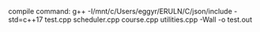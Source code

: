 compile command: g++ -I/mnt/c/Users/eggyr/ERULN/C/json/include -std=c++17 test.cpp scheduler.cpp course.cpp utilities.cpp  -Wall -o test.out